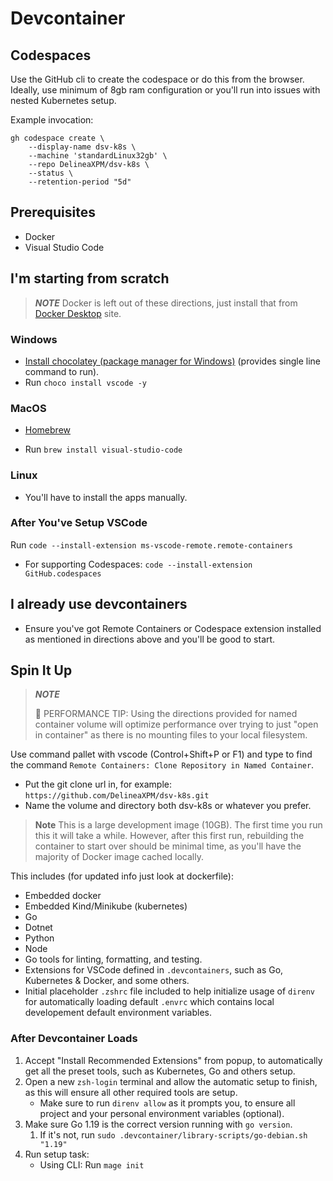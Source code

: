 # Devcontainer

## Codespaces

Use the GitHub cli to create the codespace or do this from the browser.
Ideally, use minimum of 8gb ram configuration or you'll run into issues with nested Kubernetes setup.

Example invocation:

```shell
gh codespace create \
    --display-name dsv-k8s \
    --machine 'standardLinux32gb' \
    --repo DelineaXPM/dsv-k8s \
    --status \
    --retention-period "5d"
```

## Prerequisites

- Docker
- Visual Studio Code

## I'm starting from scratch

> **_NOTE_**
> Docker is left out of these directions, just install that from [Docker Desktop](https://www.docker.com/products/docker-desktop/) site.

### Windows

- [Install chocolatey (package manager for Windows)](https://chocolatey.org/install#individual) (provides single line command to run).
- Run `choco install vscode -y`

### MacOS

- [Homebrew](https://brew.sh/)

- Run `brew install visual-studio-code`

### Linux

- You'll have to install the apps manually.

### After You've Setup VSCode

Run `code --install-extension ms-vscode-remote.remote-containers`

- For supporting Codespaces: `code --install-extension GitHub.codespaces`

## I already use devcontainers

- Ensure you've got Remote Containers or Codespace extension installed as mentioned in directions above and you'll be good to start.

## Spin It Up

> **_NOTE_**
>
> 🐎 PERFORMANCE TIP: Using the directions provided for named container volume will optimize performance over trying to just "open in container" as there is no mounting files to your local filesystem.

Use command pallet with vscode (Control+Shift+P or F1) and type to find the command `Remote Containers: Clone Repository in Named Container`.

- Put the git clone url in, for example: `https://github.com/DelineaXPM/dsv-k8s.git`
- Name the volume and directory both dsv-k8s or whatever you prefer.

> **Note**
> This is a large development image (10GB). The first time you run this it will take a while.
> However, after this first run, rebuilding the container to start over should be minimal time, as you'll have the majority of Docker image cached locally.

This includes (for updated info just look at dockerfile):

- Embedded docker
- Embedded Kind/Minikube (kubernetes)
- Go
- Dotnet
- Python
- Node
- Go tools for linting, formatting, and testing.
- Extensions for VSCode defined in `.devcontainers`, such as Go, Kubernetes & Docker, and some others.
- Initial placeholder `.zshrc` file included to help initialize usage of `direnv` for automatically loading default `.envrc` which contains local developement default environment variables.

### After Devcontainer Loads

1. Accept "Install Recommended Extensions" from popup, to automatically get all the preset tools, such as Kubernetes, Go and others setup.
1. Open a new `zsh-login` terminal and allow the automatic setup to finish, as this will ensure all other required tools are setup.
   - Make sure to run `direnv allow` as it prompts you, to ensure all project and your personal environment variables (optional).
1. Make sure Go 1.19 is the correct version running with `go version`.
   1. If it's not, run `sudo .devcontainer/library-scripts/go-debian.sh "1.19"`
1. Run setup task:
   - Using CLI: Run `mage init`
